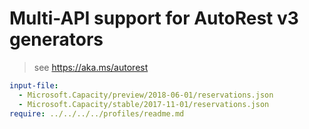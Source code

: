 # Multi-API support for AutoRest v3 generators

> see https://aka.ms/autorest

``` yaml $(enable-multi-api)
input-file:
  - Microsoft.Capacity/preview/2018-06-01/reservations.json
  - Microsoft.Capacity/stable/2017-11-01/reservations.json
require: ../../../../profiles/readme.md
```
